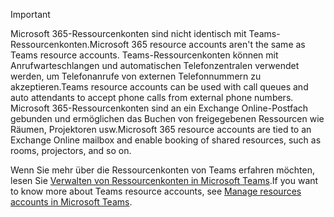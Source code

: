 > [!IMPORTANT]
> <span data-ttu-id="e1b72-101">Microsoft 365-Ressourcenkonten sind nicht identisch mit Teams-Ressourcenkonten.</span><span class="sxs-lookup"><span data-stu-id="e1b72-101">Microsoft 365 resource accounts aren't the same as Teams resource accounts.</span></span> <span data-ttu-id="e1b72-102">Teams-Ressourcenkonten können mit Anrufwarteschlangen und automatischen Telefonzentralen verwendet werden, um Telefonanrufe von externen Telefonnummern zu akzeptieren.</span><span class="sxs-lookup"><span data-stu-id="e1b72-102">Teams resource accounts can be used with call queues and auto attendants to accept phone calls from external phone numbers.</span></span> <span data-ttu-id="e1b72-103">Microsoft 365-Ressourcenkonten sind an ein Exchange Online-Postfach gebunden und ermöglichen das Buchen von freigegebenen Ressourcen wie Räumen, Projektoren usw.</span><span class="sxs-lookup"><span data-stu-id="e1b72-103">Microsoft 365 resource accounts are tied to an Exchange Online mailbox and enable booking of shared resources, such as rooms, projectors, and so on.</span></span>
>
> <span data-ttu-id="e1b72-104">Wenn Sie mehr über die Ressourcenkonten von Teams erfahren möchten, lesen Sie [Verwalten von Ressourcenkonten in Microsoft Teams](../manage-resource-accounts.md).</span><span class="sxs-lookup"><span data-stu-id="e1b72-104">If you want to know more about Teams resource accounts, see [Manage resources accounts in Microsoft Teams](../manage-resource-accounts.md).</span></span>

